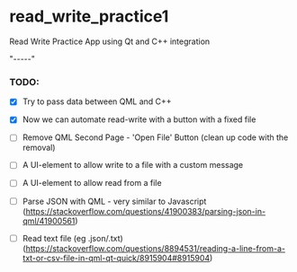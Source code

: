 # read_write_practice1

Read Write Practice App using Qt and C++ integration

"-----"

### TODO:
- [X] Try to pass data between QML and C++
- [X] Now we can automate read-write with a button with a fixed file

- [ ] Remove QML Second Page - 'Open File' Button (clean up code with the removal)
- [ ] A UI-element to allow write to a file with a custom message
- [ ] A UI-element to allow read from a file

- [ ] Parse JSON with QML - very similar to Javascript (https://stackoverflow.com/questions/41900383/parsing-json-in-qml/41900561)
- [ ] Read text file (eg .json/.txt) (https://stackoverflow.com/questions/8894531/reading-a-line-from-a-txt-or-csv-file-in-qml-qt-quick/8915904#8915904)


